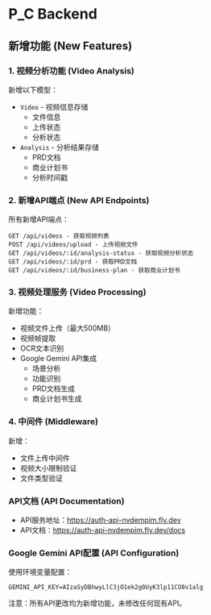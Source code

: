 # P_C Backend

## 新增功能 (New Features)

### 1. 视频分析功能 (Video Analysis)
新增以下模型：
- `Video` - 视频信息存储
  - 文件信息
  - 上传状态
  - 分析状态
- `Analysis` - 分析结果存储
  - PRD文档
  - 商业计划书
  - 分析时间戳

### 2. 新增API端点 (New API Endpoints)
所有新增API端点：
```
GET /api/videos - 获取视频列表
POST /api/videos/upload - 上传视频文件
GET /api/videos/:id/analysis-status - 获取视频分析状态
GET /api/videos/:id/prd - 获取PRD文档
GET /api/videos/:id/business-plan - 获取商业计划书
```

### 3. 视频处理服务 (Video Processing)
新增功能：
- 视频文件上传（最大500MB）
- 视频帧提取
- OCR文本识别
- Google Gemini API集成
  - 场景分析
  - 功能识别
  - PRD文档生成
  - 商业计划书生成

### 4. 中间件 (Middleware)
新增：
- 文件上传中间件
- 视频大小限制验证
- 文件类型验证

### API文档 (API Documentation)
- API服务地址：https://auth-api-nvdempim.fly.dev
- API文档：https://auth-api-nvdempim.fly.dev/docs

### Google Gemini API配置 (API Configuration)
使用环境变量配置：
```
GEMINI_API_KEY=AIzaSyDBhwyLlC3jO1ek2g0UyK3lp11CO8v1alg
```

注意：所有API更改均为新增功能，未修改任何现有API。
